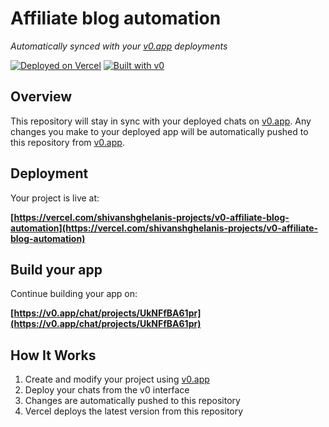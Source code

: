 # Affiliate blog automation

*Automatically synced with your [v0.app](https://v0.app) deployments*

[![Deployed on Vercel](https://img.shields.io/badge/Deployed%20on-Vercel-black?style=for-the-badge&logo=vercel)](https://vercel.com/shivanshghelanis-projects/v0-affiliate-blog-automation)
[![Built with v0](https://img.shields.io/badge/Built%20with-v0.app-black?style=for-the-badge)](https://v0.app/chat/projects/UkNFfBA61pr)

## Overview

This repository will stay in sync with your deployed chats on [v0.app](https://v0.app).
Any changes you make to your deployed app will be automatically pushed to this repository from [v0.app](https://v0.app).

## Deployment

Your project is live at:

**[https://vercel.com/shivanshghelanis-projects/v0-affiliate-blog-automation](https://vercel.com/shivanshghelanis-projects/v0-affiliate-blog-automation)**

## Build your app

Continue building your app on:

**[https://v0.app/chat/projects/UkNFfBA61pr](https://v0.app/chat/projects/UkNFfBA61pr)**

## How It Works

1. Create and modify your project using [v0.app](https://v0.app)
2. Deploy your chats from the v0 interface
3. Changes are automatically pushed to this repository
4. Vercel deploys the latest version from this repository